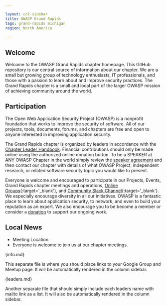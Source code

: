 ```yaml
---

layout: col-sidebar
title: OWASP Grand Rapids
tags: grand-rapids michigan
region: North America

---
```



## Welcome
Welcome to the OWASP Grand Rapids chapter homepage. This GitHub repository is our central source of information about our chapter. We are a small but growing group of technology enthusiasts, IT professionals, and those with a passion to learn about and improve security practices. The Grand Rapids chapter is a small and local part of the larger OWASP mission of achieving community around the world.

## Participation
The Open Web Application Security Project (OWASP) is a nonprofit foundation that works to improve the security of software. All of our projects, tools, documents, forums, and chapters are free and open to anyone interested in improving application security. 

The Grand Rapids chapter is organized by leaders in accordance with the [Chapter Leader Handbook](https://owasp.org/www-policy/operational/chapters). Financial contributions should only be made online using the authorized online donation button. To be a SPEAKER at ANY OWASP Chapter in the world simply review the [speaker agreement](https://owasp.org/www-policy/legal/speaker-agreement) and then contact our chapter with details of what OWASP Project, independent research, or related software security topic you would like to present.

Everyone is welcome and encouraged to participate in our Projects, Events, Grand Rapids chapter meetings and operations, [Online Groups](https://groups.google.com/a/owasp.com/){:target='_blank'}, and [Community Slack Channel](https://owasp.slack.com/){:target='_blank'}. We especially encourage diversity in all our initiatives. OWASP is a fantastic place to learn about application security, to network, and even to build your reputation as an expert. We also encourage you to be become a member or consider a [donation](https://owasp.org/donate/) to support our ongoing work.

## Local News
- Meeting Location
- Everyone is welcome to join us at our chapter meetings.


{info.md}

This separate file is where you should place links to your Google Group and Meetup page. It will be automatically rendered in the column sidebar.

{leaders.md}

Another separate file that should simply include each leaders name with mailto link as a list. It will also be automatically rendered in the column sidebar.
